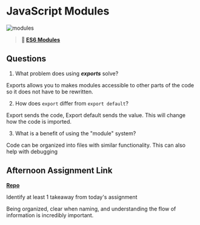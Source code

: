 # JavaScript Modules

![modules](https://bcw.blob.core.windows.net/public/img/1015719031845190)

> **📖 [ES6 Modules](https://codeworksacademy.com/fs-student-guide/resources/wk3/01-Modules)**

## Questions

1. What problem does using ***exports*** solve?

Exports allows you to makes modules accessible to other parts of the code so it does not have to be rewritten.

2. How does `export` differ from `export default`?

Export sends the code, Export default sends the value.  This will change how the code is imported.

3. What is a benefit of using the "module" system?

Code can be organized into files with similar functionality.  This can also help with debugging

## Afternoon Assignment Link

**[Repo](https://iangrell.github.io/game_night/)**

Identify at least 1 takeaway from today's assignment

Being organized, clear when naming, and understanding the flow of information is incredibly important.
